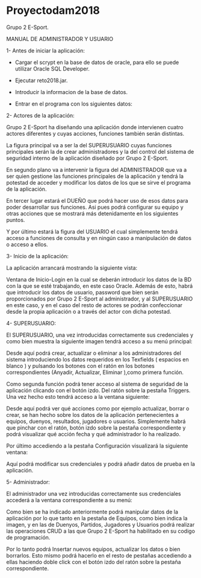 ﻿# Proyectodam2018
Grupo 2 E-Sport.

MANUAL DE ADMINISTRADOR Y USUARIO


1- Antes de iniciar la aplicación:


- Cargar el scrypt en la base de datos de oracle, para ello se puede utilizar Oracle SQL Developer.


- Ejecutar reto2018.jar.


- Introducir la informacion de la base de datos.


- Entrar en el programa con los siguientes datos:




2- Actores de la aplicación:

Grupo 2 E-Sport ha diseñando una aplicación donde intervienen cuatro actores diferentes y cuyas acciones, funciones también serán distintas.


La figura principal va a ser la del SUPERUSUARIO cuyas funciones principales serán la de crear administradores y la del control del sistema de seguridad interno de la aplicación diseñado por Grupo 2 E-Sport.


En segundo plano va a intervenir la figura del ADMINISTRADOR que va a ser quien gestione las funciones principales de la aplicación y tendrá la potestad de acceder y modificar los datos de los que se sirve el programa de la aplicación.

En tercer lugar estará el DUEÑO que podrá hacer uso de esos datos para poder desarrollar sus funciones. Asi pues podrá configurar su equipo y otras acciones que se mostrará más detenidamente en los siguientes puntos.

Y por último estará la figura del USUARIO el cual simplemente tendrá acceso a funciones de consulta y en ningún caso a manipulación de datos o acceso a ellos.


3- Inicio de la aplicación: 


La aplicación arrancará mostrando la siguiente vista:





Ventana de Inicio-Login en la cual se deberán introducir los datos de la BD con la que se esté trabajando, en este caso Oracle. Además de esto, habrá que introducir los datos de usuario, password que bien serán proporcionados por Grupo 2 E-Sport al administrador, y al SUPERUSUARIO en este caso, y en el caso del resto de actores se podrán confeccionar desde la propia aplicación o a través del actor con dicha potestad.


4- SUPERUSUARIO:


El SUPERUSUARIO, una vez introducidas correctamente sus credenciales y como bien muestra la siguiente imagen tendrá acceso a su menú principal:





Desde aquí podrá crear, actualizar o eliminar a los administradores del sistema introduciendo los datos requeridos en los Texfields ( espacios en blanco ) y pulsando los botones con el ratón en los botones correspondientes (Anyadir, Actualizar, Eliminar ),como primera función.
















Como segunda función podrá tener acceso al sistema de seguridad de la aplicación clicando con el botón izdo. Del ratón sobre la pestaña Triggers. Una vez hecho esto tendrá acceso a la ventana siguiente:






Desde aquí podrá ver qué acciones como por ejemplo actualizar, borrar o crear, se han hecho sobre los datos de la aplicación pertenecientes a equipos, duenyos, resultados, jugadores o usuarios. Simplemente habrá que pinchar con el ratón, botón izdo sobre la pestaña correspondiente y podrá visualizar qué acción fecha y qué administrador lo ha realizado.




















Por último accediendo a la pestaña Configuración visualizará la siguiente ventana:





Aquí podrá modificar sus credenciales y podrá añadir datos de prueba en la aplicación.




























5- Administrador:

El administrador una vez introducidas correctamente sus credenciales accederá a la ventana correspondiente a su menú:





Como bien se ha indicado anteriormente podrá manipular datos de la aplicación por lo que tanto en la pestaña de Equipos, como bien indica la imagen, y en las de Duenyos, Partidos, Jugadores y Usuarios podrá realizar las operaciones CRUD a las que Grupo 2 E-Sport ha habilitado en su codigo de programación. 


Por lo tanto podrá Insertar nuevos equipos, actualizar los datos o bien borrarlos. Esto mismo podrá hacerlo en el resto de pestañas accediendo a ellas haciendo doble click con el botón izdo del ratón sobre la pestaña correspondiente.















